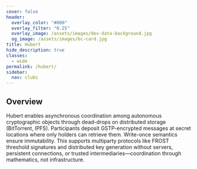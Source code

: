 ```yaml
---
cover: false
header:
  overlay_color: "#000"
  overlay_filter: "0.25"
  overlay_image: /assets/images/dev-data-background.jpg
  og_image: /assets/images/bc-card.jpg
title: Hubert
hide_description: true
classes:
  - wide
permalink: /hubert/
sidebar:
  nav: clubs
---
```


## Overview

Hubert enables asynchronous coordination among autonomous cryptographic objects through dead-drops on distributed storage (BitTorrent, IPFS). Participants deposit GSTP-encrypted messages at secret locations where only holders can retrieve them. Write-once semantics ensure immutability. This supports multiparty protocols like FROST threshold signatures and distributed key generation without servers, persistent connections, or trusted intermediaries—coordination through mathematics, not infrastructure.
